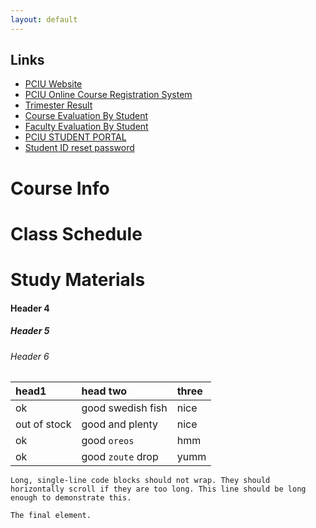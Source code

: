 ```yaml
---
layout: default
---
```


## Links
* [PCIU Website](https://www.portcity.edu.bd/)
* [PCIU Online Course Registration System](http://119.18.149.45/pciuonlineregistration)
* [Trimester Result](http://119.18.149.45/PCIUOnlineResult)
* [Course Evaluation By Student](https://www.pciu.net/IQAC/CourseEvaluation/SelectCourse)
* [Faculty Evaluation By Student](https://www.pciu.net/IQAC/FacultyEvaluation/SelectFaculty)
* [PCIU STUDENT PORTAL](http://119.18.149.45/PCIUStudentPortal/)
* [Student ID reset password](https://www.pciu.net/IQAC/Manage/ChangePassword)

# Course Info



# Class Schedule


# Study Materials


#### Header 4

##### Header 5


###### Header 6

| head1        | head two          | three |
|:-------------|:------------------|:------|
| ok           | good swedish fish | nice  |
| out of stock | good and plenty   | nice  |
| ok           | good `oreos`      | hmm   |
| ok           | good `zoute` drop | yumm  |



```
Long, single-line code blocks should not wrap. They should horizontally scroll if they are too long. This line should be long enough to demonstrate this.
```

```
The final element.
```
